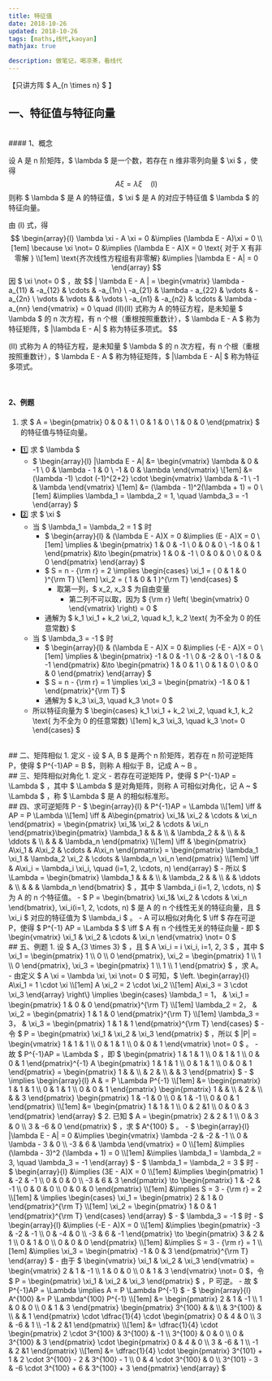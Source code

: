 ```yaml
---
title: 特征值
date: 2018-10-26
updated: 2018-10-26
tags: [maths,线代,kaoyan]
mathjax: true

description: 做笔记，喝凉茶，看线代
---
```


【只讲方阵 $ A_{n \times n} $ 】

## 一、特征值与特征向量


<br>
#### 1、概念

设 A 是 n 阶矩阵，$ \lambda $ 是一个数，若存在 n 维非零列向量 $ \xi $ ，使得
$$
A\xi = \lambda \xi \quad (Ⅰ)
$$
则称 $ \lambda $ 是 A 的特征值，$ \xi $ 是 A 的对应于特征值 $ \lambda $ 的特征向量。

由 (Ⅰ) 式，得
$$
\begin{array}{l}
  \lambda \xi - A \xi = 0 &\implies (\lambda E - A)\xi = 0 \\[1em]
  \because \xi \not= 0 &\implies (\lambda E - A)X = 0 \text{ 对于 X 有非零解 } \\[1em]
  \text{齐次线性方程组有非零解} &\implies |\lambda E - A| = 0
\end{array}
$$
因 $ \xi \not= 0 $ ，故
$$
| \lambda E - A | = 
\begin{vmatrix}
  \lambda - a_{11} & -a_{12} & \cdots & -a_{1n} \\
  -a_{21} & \lambda - a_{22} & \vdots & -a_{2n} \\
  \vdots & \vdots & & \vdots \\
  -a_{n1} & -a_{n2} & \cdots & \lambda - a_{nn}
\end{vmatrix} = 0 \quad (Ⅱ)(Ⅱ) 式称为 A 的特征方程，是未知量 $ \lambda $ 的 n 次方程，有 n 个根（重根按照重数计），$ \lambda E - A $ 称为特征矩阵，$ |\lambda E - A| $ 称为特征多项式。
$$

(Ⅱ) 式称为 A 的特征方程，是未知量 $ \lambda $ 的 n 次方程，有 n 个根（重根按照重数计），$ \lambda E - A $ 称为特征矩阵，$ |\lambda E - A| $ 称为特征多项式。

<br>

#### 2、例题
1. 求 $ A = \begin{pmatrix} 0 & 0 & 1 \\ 0 & 1 & 0 \\ 1 & 0 & 0 \end{pmatrix} $ 的特征值与特征向量。
  - 1️⃣ 求 $ \lambda $ 
    - $ \begin{array}{l} |\lambda E - A| &= \begin{vmatrix} \lambda & 0 & -1 \\ 0 & \lambda - 1 & 0 \\ -1 & 0 & \lambda \end{vmatrix} \\[1em] &= (\lambda -1) \cdot (-1)^{2+2} \cdot \begin{vmatrix} \lambda & -1 \\ -1 & \lambda \end{vmatrix} \\[1em] &= (\lambda - 1)^2(\lambda + 1) = 0 \\[1em] &\implies \lambda_1 = \lambda_2 = 1, \quad \lambda_3 = -1 \end{array} $ 
  - 2️⃣ 求 $ \xi $ 
    - 当 $ \lambda_1 = \lambda_2 = 1 $ 时
      - $ \begin{array}{l} & (\lambda E - A)X = 0 &\implies (E - A)X = 0 \\[1em] \implies & \begin{pmatrix} 1 & 0 & -1 \\ 0 & 0 & 0 \\ -1 & 0 & 1 \end{pmatrix} &\to \begin{pmatrix} 1 & 0 & -1 \\ 0 & 0 & 0 \\ 0 & 0 & 0 \end{pmatrix} \end{array} $
      - $ S = n - {\rm r} = 2 \implies \begin{cases} \xi_1 = ( 0 & 1 & 0 )^{\rm T} \\[1em] \xi_2 = ( 1 & 0 & 1 )^{\rm T} \end{cases} $ 
        - 取第一列，$ x_2, x_3 $ 为自由变量
          - 第二列不可以取，因为 $ {\rm r} \left( \begin{vmatrix} 0 \end{vmatrix} \right) = 0 $ 
      - 通解为 $ k_1 \xi_1 + k_2 \xi_2, \quad k_1, k_2 \text{ 为不全为 0 的任意常数} $ 
    - 当 $ \lambda_3 = -1 $ 时
      - $ \begin{array}{l} & (\lambda E - A)X = 0 &\implies (-E - A)X = 0 \\[1em] \implies & \begin{pmatrix} -1 & 0 & -1 \\ 0 & -2 & 0 \\ -1 & 0 & -1 \end{pmatrix} &\to \begin{pmatrix} 1 & 0 & 1 \\ 0 & 1 & 0 \\ 0 & 0 & 0 \end{pmatrix} \end{array} $ 
      - $ S = n - {\rm r} = 1 \implies \xi_3 = \begin{pmatrix} -1 & 0 & 1 \end{pmatrix}^{\rm T} $ 
      - 通解为 $ k_3 \xi_3, \quad k_3 \not= 0 $ 
    - 所以特征向量为 $ \begin{cases} k_1 \xi_1 + k_2 \xi_2, \quad k_1, k_2 \text{ 为不全为 0 的任意常数} \\[1em] k_3 \xi_3, \quad k_3 \not= 0 \end{cases} $ 


<br>
## 二、矩阵相似
1. 定义
  - 设 $ A, B $ 是两个 n 阶矩阵，若存在 n 阶可逆矩阵 P，使得 $ P^{-1}AP = B $，则称 A 相似于 B，记成 A ~ B 。


<br>
## 三、矩阵相似对角化
1. 定义
  - 若存在可逆矩阵 P，使得 $ P^{-1}AP = \Lambda $ ，其中 $ \Lambda $ 是对角矩阵，则称 A 可相似对角化，记 A ~ $ \Lambda $ ，称 $ \Lambda $ 是 A 的相似标准形。


<br>
## 四、求可逆矩阵 P
  - $ \begin{array}{l} & P^{-1}AP = \Lambda \\[1em] \iff & AP = P \Lambda \\[1em] \iff & A\begin{pmatrix} \xi_1& \xi_2 & \cdots & \xi_n \end{pmatrix} = \begin{pmatrix} \xi_1& \xi_2 & \cdots & \xi_n \end{pmatrix}\begin{pmatrix} \lambda_1 &  &  &  \\  & \lambda_2 & & \\ & & \ddots & \\ & & & \lambda_n \end{pmatrix} \\[1em] \iff & \begin{pmatrix} A\xi_1 & A\xi_2 & \cdots & A\xi_n \end{pmatrix} = \begin{pmatrix} \lambda_1 \xi_1 & \lambda_2 \xi_2 & \cdots & \lambda_n \xi_n \end{pmatrix} \\[1em] \iff & A\xi_i = \lambda_i \xi_i, \quad (i=1, 2, \cdots, n) \end{array} $ 
- 所以 $ \Lambda = \begin{bmatrix} \lambda_1 &  &  &  \\  & \lambda_2 & & \\ & & \ddots & \\ & & & \lambda_n \end{bmatrix} $ ，其中 $ \lambda_i (i=1, 2, \cdots, n) $ 为 A 的 n 个特征值。
- $ P = \begin{bmatrix} \xi_1& \xi_2 & \cdots & \xi_n \end{bmatrix}, \xi_i(i=1, 2, \cdots, n) $ 是 A 的 n 个线性无关的特征向量，且 $ \xi_i $ 对应的特征值为 $ \lambda_i $ 。
- A 可以相似对角化 $ \iff $ 存在可逆 P，使得 $ P^{-1} AP = \Lambda $ $ \iff $ A 有 n 个线性无关的特征向量
  - 即 $ \begin{vmatrix} \xi_1 & \xi_2 & \cdots & \xi_n \end{vmatrix} \not= 0 $ 


<br>
## 五、例题
1. 设 $ A_{3 \times 3} $ ，且 $ A \xi_i = i \xi_i, i=1, 2, 3 $ ，其中 $ \xi_1 = \begin{pmatrix} 1 \\ 0 \\ 0 \end{pmatrix}, \xi_2 = \begin{pmatrix} 1 \\ 1 \\ 0 \end{pmatrix}, \xi_3 = \begin{pmatrix} 1 \\ 1 \\ 1 \end{pmatrix} $ ，求 A。
  - 由定义 $ A \xi = \lambda \xi, \xi \not= 0 $ 可知，$ \left. \begin{array}{l} A\xi_1 = 1 \cdot \xi \\[1em] A \xi_2 = 2 \cdot \xi_2 \\[1em] A\xi_3 = 3 \cdot \xi_3 \end{array} \right\} \implies \begin{cases} \lambda_1 = 1， & \xi_1 = \begin{pmatrix} 1 & 0 & 0 \end{pmatrix}^{\rm T} \\[1em] \lambda_2 = 2， & \xi_2 = \begin{pmatrix} 1 & 1 & 0 \end{pmatrix}^{\rm T} \\[1em] \lambda_3 = 3， & \xi_3 = \begin{pmatrix} 1 & 1 & 1 \end{pmatrix}^{\rm T} \end{cases} $ 
  - 令 $ P = \begin{pmatrix} \xi_1 & \xi_2 & \xi_3 \end{pmatrix} $ ，所以 $ |P| = \begin{vmatrix} 1 & 1 & 1 \\ 0 & 1 & 1 \\ 0 & 0 & 1 \end{vmatrix} \not= 0 $ 。
  - 故 $ P^{-1}AP = \Lambda $ ，即 $ \begin{pmatrix} 1 & 1 & 1 \\ 0 & 1 & 1 \\ 0 & 0 & 1 \end{pmatrix}^{-1} A \begin{pmatrix} 1 & 1 & 1 \\ 0 & 1 & 1 \\ 0 & 0 & 1 \end{pmatrix} = \begin{pmatrix} 1 & & \\ & 2 & \\ & & 3 \end{pmatrix} $ 
  - $ \implies \begin{array}{l} A & = P \Lambda P^{-1} \\[1em] &= \begin{pmatrix} 1 & 1 & 1 \\ 0 & 1 & 1 \\ 0 & 0 & 1 \end{pmatrix} \begin{pmatrix} 1 & & \\ & 2 & \\ & & 3 \end{pmatrix} \begin{pmatrix} 1 & -1 & 0 \\ 0 & 1 & -1 \\ 0 & 0 & 1 \end{pmatrix} \\[1em] &= \begin{pmatrix} 1 & 1 & 1 \\ 0 & 2 &1 \\ 0 & 0 & 3 \end{pmatrix} \end{array} $ 
2. 已知 $ A = \begin{pmatrix} 2 & 2 & 1 \\ 0 & 3 & 0 \\ 3 & -6 & 0 \end{pmatrix} $ ，求 $ A^{100} $ 。
  - $ \begin{array}{l} |\lambda E - A| = 0 &\implies \begin{vmatrix} \lambda -2 & -2 & -1 \\ 0 & \lambda - 3 & 0 \\ -3 & 6 & \lambda \end{vmatrix} = 0 \\[1em] &\implies (\lambda - 3)^2 (\lambda + 1) = 0 \\[1em] &\implies \lambda_1 = \lambda_2 = 3, \quad \lambda_3 = -1 \end{array} $
  - $ \lambda_1 = \lambda_2 = 3 $ 时
    - $ \begin{array}{l} &\implies (3E - A)X = 0 \\[1em] &\implies \begin{pmatrix} 1 & -2 & -1 \\ 0 & 0 & 0 \\ -3 & 6 & 3 \end{pmatrix} \to \begin{pmatrix} 1 & -2 & -1 \\ 0 & 0 & 0 \\ 0 & 0 & 0 \end{pmatrix} \\[1em] &\implies S = 3 - {\rm r} = 2 \\[1em] & \implies \begin{cases} \xi_1 = \begin{pmatrix} 2 & 1 & 0 \end{pmatrix}^{\rm T} \\[1em] \xi_2 = \begin{pmatrix} 1 & 0 & 1 \end{pmatrix}^{\rm T} \end{cases} \end{array} ​$ 
  - $ \lambda_3 = -1 $ 时
    - $ \begin{array}{l} &\implies (-E - A)X = 0 \\[1em] &\implies \begin{pmatrix} -3 & -2 & -1 \\ 0 & -4 & 0 \\ -3 & 6 & -1 \end{pmatrix} \to \begin{pmatrix} 3 & 2 & 1 \\ 0 & 1 & 0 \\ 0 & 0 & 0 \end{pmatrix} \\[1em] &\implies S = 3 - {\rm r} = 1 \\[1em] &\implies \xi_3 = \begin{pmatrix} -1 & 0 & 3 \end{pmatrix}^{\rm T} \end{array} $ 
  - 由于 $ \begin{vmatrix} \xi_1 & \xi_2 & \xi_3 \end{vmatrix} = \begin{vmatrix} 2 & 1 & -1 \\ 1 & 0 & 0 \\ 0 & 1 & 3 \end{vmatrix} \not= 0 $，令 $ P = \begin{pmatrix} \xi_1 & \xi_2 & \xi_3 \end{pmatrix} $ ，P 可逆。
  - 故 $ P^{-1}AP = \Lambda \implies A = P \Lambda P^{-1} $ 
  - $ \begin{array}{l} A^{100} &= P \Lambda^{100} P^{-1} \\[1em] &= \begin{pmatrix} 2 & 1 & -1 \\ 1 & 0 & 0 \\ 0 & 1 & 3 \end{pmatrix} \begin{pmatrix} 3^{100} & & \\  & 3^{100} & \\ & & 1 \end{pmatrix} \cdot \dfrac{1}{4} \cdot \begin{pmatrix} 0 & 4 & 0 \\ 3 & -6 & 1 \\ -1 & 2 &1 \end{pmatrix} \\[1em] &= \dfrac{1}{4} \cdot \begin{pmatrix} 2 \cdot 3^{100} & 3^{100} & -1 \\ 3^{100} & 0 & 0 \\ 0 & 3^{100} & 3 \end{pmatrix} \cdot \begin{pmatrix} 0 & 4 & 0 \\ 3 & -6 & 1 \\ -1 & 2 &1 \end{pmatrix} \\[1em] &= \dfrac{1}{4} \cdot \begin{pmatrix} 3^{101} + 1 & 2 \cdot 3^{100} - 2 & 3^{100} - 1 \\ 0 & 4 \cdot 3^{100} & 0 \\ 3^{101} - 3 & -6 \cdot 3^{100} + 6 & 3^{100} + 3 \end{pmatrix} \end{array} $ 








